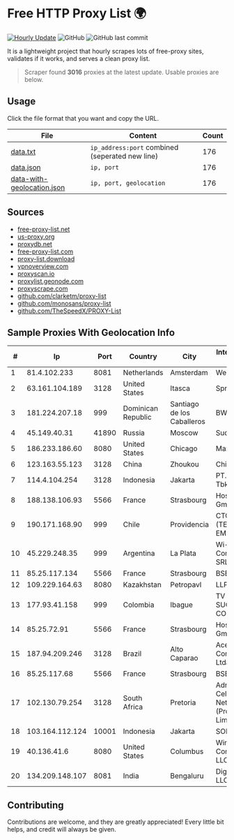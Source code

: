 
# Free HTTP Proxy List 🌍

[![Hourly Update](https://github.com/mertguvencli/http-proxy-list/actions/workflows/main.yml/badge.svg?branch=main)](https://github.com/mertguvencli/http-proxy-list/actions/workflows/main.yml)
![GitHub](https://img.shields.io/github/license/mertguvencli/http-proxy-list)
![GitHub last commit](https://img.shields.io/github/last-commit/mertguvencli/http-proxy-list)

It is a lightweight project that hourly scrapes lots of free-proxy sites, validates if it works, and serves a clean proxy list.


> Scraper found **3016** proxies at the latest update. Usable proxies are below.

## Usage

Click the file format that you want and copy the URL.


|File|Content|Count|
|----|-------|-----|
|[data.txt](https://raw.githubusercontent.com/mertguvencli/http-proxy-list/main/proxy-list/data.txt)|`ip_address:port` combined (seperated new line)|176|
|[data.json](https://raw.githubusercontent.com/mertguvencli/http-proxy-list/main/proxy-list/data.json)|`ip, port`|176|
|[data-with-geolocation.json](https://raw.githubusercontent.com/mertguvencli/http-proxy-list/main/proxy-list/data-with-geolocation.json)|`ip, port, geolocation`|176|

## Sources

* [free-proxy-list.net](https://free-proxy-list.net)
* [us-proxy.org](https://www.us-proxy.org)
* [proxydb.net](http://proxydb.net)
* [free-proxy-list.com](https://free-proxy-list.com/?page=&port=&type%5B%5D=http&type%5B%5D=https&up_time=0&search=Search)
* [proxy-list.download](https://www.proxy-list.download/HTTP)
* [vpnoverview.com](https://vpnoverview.com/privacy/anonymous-browsing/free-proxy-servers)
* [proxyscan.io](https://www.proxyscan.io)
* [proxylist.geonode.com](https://proxylist.geonode.com/api/proxy-list?limit=300&page=1&sort_by=lastChecked&sort_type=desc&protocols=http,https)
* [proxyscrape.com](https://api.proxyscrape.com/v2/?request=displayproxies&protocol=http&timeout=10000&country=all&ssl=all&anonymity=all)
* [github.com/clarketm/proxy-list](https://raw.githubusercontent.com/clarketm/proxy-list/master/proxy-list-raw.txt)
* [github.com/monosans/proxy-list](https://raw.githubusercontent.com/monosans/proxy-list/main/proxies/http.txt)
* [github.com/TheSpeedX/PROXY-List](https://raw.githubusercontent.com/TheSpeedX/PROXY-List/master/http.txt)


## Sample Proxies With Geolocation Info

|#|Ip|Port|Country|City|Internet Service Provider|
|-|--|----|-------|----|-------------------------|
|1|81.4.102.233|8081|Netherlands|Amsterdam|WeservIT|
|2|63.161.104.189|3128|United States|Itasca|Sprint|
|3|181.224.207.18|999|Dominican Republic|Santiago de los Caballeros|BW TELECOM|
|4|45.149.40.31|41890|Russia|Moscow|Sudak-Net LLC|
|5|186.233.186.60|8080|United States|Chicago|Maxihost LTDA|
|6|123.163.55.123|3128|China|Zhoukou|Chinanet|
|7|114.4.104.254|3128|Indonesia|Jakarta|PT. INDOSAT Tbk|
|8|188.138.106.93|5566|France|Strasbourg|Host Europe GmbH|
|9|190.171.168.90|999|Chile|Providencia|CTC. CORP S.A. (TELEFONICA EMPRESAS)|
|10|45.229.248.35|999|Argentina|La Plata|Wi-sim Comunicaciones SRL|
|11|85.25.117.134|5566|France|Strasbourg|BSB-SERVICE|
|12|109.229.164.63|8080|Kazakhstan|Petropavl|LLP Asket|
|13|177.93.41.158|999|Colombia|Ibague|TV AZTECA SUCURSAL COLOMBIA|
|14|85.25.72.91|5566|France|Strasbourg|Host Europe GmbH|
|15|187.94.209.246|3128|Brazil|Alto Caparao|Acesse ComunicaÔÔo Ltda|
|16|85.25.117.68|5566|France|Strasbourg|BSB-SERVICE|
|17|102.130.79.254|3128|South Africa|Pretoria|Adnexus Celerity Networks (Proprietary) Limited|
|18|103.164.112.124|10001|Indonesia|Jakarta|SOLUSINET|
|19|40.136.41.6|8080|United States|Columbus|Windstream Communications LLC|
|20|134.209.148.107|8081|India|Bengaluru|DigitalOcean, LLC|



## Contributing

Contributions are welcome, and they are greatly appreciated! Every
little bit helps, and credit will always be given.

